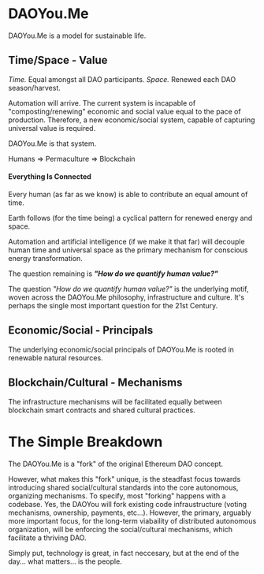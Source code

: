 # DAOYou.Me

DAOYou.Me is a model for sustainable life.

## Time/Space - Value
*Time.* Equal amongst all DAO participants.
*Space.* Renewed each DAO season/harvest.

Automation will arrive. The current system is incapable of "composting/renewing" economic and social value equal to the pace of production. Therefore, a new economic/social system, capable of capturing universal value is required.

DAOYou.Me is that system.

Humans => Permaculture => Blockchain

#### Everything Is Connected
Every human (as far as we know) is able to contribute an equal amount of time.

Earth follows (for the time being) a cyclical pattern for renewed energy and space.

Automation and artificial intelligence (if we make it that far) will decouple human time and universal space as the primary mechanism for conscious energy transformation.

The question remaining is ***"How do we quantify human value?"***

The question *"How do we quantify human value?"* is the underlying motif, woven across the DAOYou.Me philosophy, infrastructure and culture. It's perhaps the single most important question for the 21st Century.


## Economic/Social - Principals

The underlying economic/social principals of DAOYou.Me is rooted in renewable natural resources.

## Blockchain/Cultural - Mechanisms
The infrastructure mechanisms will be facilitated equally between blockchain smart contracts and shared cultural practices.

# The Simple Breakdown
The DAOYou.Me is a "fork" of the original Ethereum DAO concept.

However, what makes this "fork" unique, is the steadfast focus towards introducing shared social/cultural standards into the core autonomous, organizing mechanisms. To specify, most "forking" happens with a codebase. Yes, the DAOYou will fork existing code infraustructure (voting mechanisms, ownership, payments, etc...). However, the primary, arguably more important focus, for the long-term viabaility of distributed autonomous organization, will be enforcing the social/cultural mechanisms, which facilitate a thriving DAO.

Simply put, technology is great, in fact neccesary, but at the end of the day... what matters... is the people.




